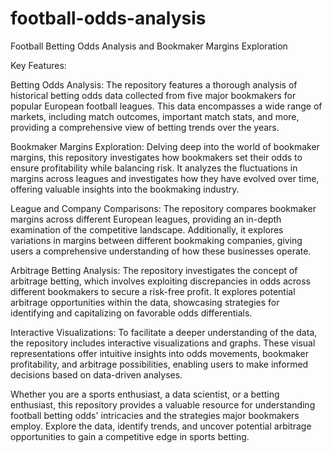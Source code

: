 # football-odds-analysis
Football Betting Odds Analysis and Bookmaker Margins Exploration

Key Features:

Betting Odds Analysis: The repository features a thorough analysis of historical betting odds data collected from five major bookmakers for popular European football leagues. This data encompasses a wide range of markets, including match outcomes, important match stats, and more, providing a comprehensive view of betting trends over the years.

Bookmaker Margins Exploration: Delving deep into the world of bookmaker margins, this repository investigates how bookmakers set their odds to ensure profitability while balancing risk. It analyzes the fluctuations in margins across leagues and investigates how they have evolved over time, offering valuable insights into the bookmaking industry.

League and Company Comparisons: The repository compares bookmaker margins across different European leagues, providing an in-depth examination of the competitive landscape. Additionally, it explores variations in margins between different bookmaking companies, giving users a comprehensive understanding of how these businesses operate.

Arbitrage Betting Analysis: The repository investigates the concept of arbitrage betting, which involves exploiting discrepancies in odds across different bookmakers to secure a risk-free profit. It explores potential arbitrage opportunities within the data, showcasing strategies for identifying and capitalizing on favorable odds differentials.

Interactive Visualizations: To facilitate a deeper understanding of the data, the repository includes interactive visualizations and graphs. These visual representations offer intuitive insights into odds movements, bookmaker profitability, and arbitrage possibilities, enabling users to make informed decisions based on data-driven analyses.

Whether you are a sports enthusiast, a data scientist, or a betting enthusiast, this repository provides a valuable resource for understanding football betting odds' intricacies and the strategies major bookmakers employ. Explore the data, identify trends, and uncover potential arbitrage opportunities to gain a competitive edge in sports betting.
